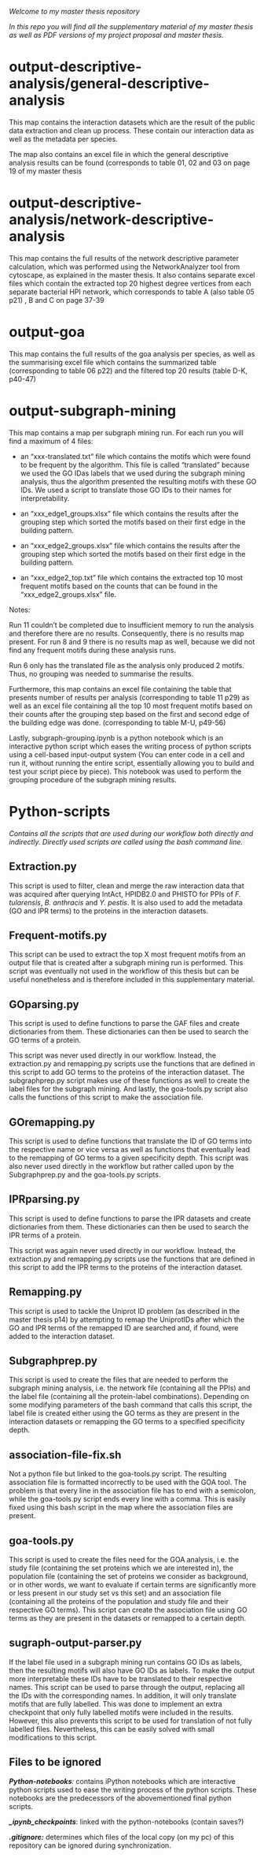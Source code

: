 *Welcome to my master thesis repository*

*In this repo you will find all the supplementary material of my master
thesis as well as PDF versions of my project proposal and master
thesis.*

output-descriptive-analysis/general-descriptive-analysis
========================================================

This map contains the interaction datasets which are the result of the
public data extraction and clean up process. These contain our
interaction data as well as the metadata per species.

The map also contains an excel file in which the general descriptive
analysis results can be found (corresponds to table 01, 02 and 03 on
page 19 of my master thesis

output-descriptive-analysis/network-descriptive-analysis
========================================================

This map contains the full results of the network descriptive parameter
calculation, which was performed using the NetworkAnalyzer tool from
cytoscape, as explained in the master thesis. It also contains separate
excel files which contain the extracted top 20 highest degree vertices
from each separate bacterial HPI network, which corresponds to table A
(also table 05 p21) , B and C on page 37-39

output-goa
==========

This map contains the full results of the goa analysis per species, as
well as the summarising excel file which contains the summarized table
(corresponding to table 06 p22) and the filtered top 20 results (table
D-K, p40-47)

output-subgraph-mining
======================

This map contains a map per subgraph mining run. For each run you will
find a maximum of 4 files:

-   an “xxx-translated.txt” file which contains the motifs which were
    found to be frequent by the algorithm. This file is called
    “translated” because we used the GO IDas labels that we used during
    the subgraph mining analysis, thus the algorithm presented the
    resulting motifs with these GO IDs. We used a script to translate
    those GO IDs to their names for interpretability.

-   an “xxx\_edge1\_groups.xlsx” file which contains the results after
    the grouping step which sorted the motifs based on their first edge
    in the building pattern.

-   an “xxx\_edge2\_groups.xlsx” file which contains the results after
    the grouping step which sorted the motifs based on their first edge
    in the building pattern.

-   an “xxx\_edge2\_top.txt” file which contains the extracted top 10
    most frequent motifs based on the counts that can be found in the
    “xxx\_edge2\_groups.xlsx” file.

Notes:

Run 11 couldn’t be completed due to insufficient memory to run the
analysis and therefore there are no results. Consequently, there is no
results map present. For run 8 and 9 there is no results map as well,
because we did not find any frequent motifs during these analysis runs.

Run 6 only has the translated file as the analysis only produced 2
motifs. Thus, no grouping was needed to summarise the results.

Furthermore, this map contains an excel file containing the table that
presents number of results per analysis (corresponding to table 11 p29)
as well as an excel file containing all the top 10 most frequent motifs
based on their counts after the grouping step based on the first and
second edge of the building edge was done. (corresponding to table M-U,
p49-56)

Lastly, subgraph-grouping.ipynb is a python notebook which is an
interactive python script which eases the writing process of python
scripts using a cell-based input-output system (You can enter code in a
cell and run it, without running the entire script, essentially allowing
you to build and test your script piece by piece). This notebook was
used to perform the grouping procedure of the subgraph mining results.

Python-scripts
==============

*Contains all the scripts that are used during our workflow both
directly and indirectly. Directly used scripts are called using the bash
command line.*

Extraction.py
-------------

This script is used to filter, clean and merge the raw interaction data
that was acquired after querying IntAct, HPIDB2.0 and PHISTO for PPIs of
*F. tularensis*, *B. anthracis* and *Y. pestis*. It is also used to add
the metadata (GO and IPR terms) to the proteins in the interaction
datasets.

Frequent-motifs.py
------------------

This script can be used to extract the top X most frequent motifs from
an output file that is created after a subgraph mining run is performed.
This script was eventually not used in the workflow of this thesis but
can be useful nonetheless and is therefore included in this
supplementary material.

GOparsing.py
------------

This script is used to define functions to parse the GAF files and
create dictionaries from them. These dictionaries can then be used to
search the GO terms of a protein.

This script was never used directly in our workflow. Instead, the
extraction.py and remapping.py scripts use the functions that are
defined in this script to add GO terms to the proteins of the
interaction dataset. The subgraphprep.py script makes use of these
functions as well to create the label files for the subgraph mining. And
lastly, the goa-tools.py script also calls the functions of this script
to make the association file.

GOremapping.py
--------------

This script is used to define functions that translate the ID of GO
terms into the respective name or vice versa as well as functions that
eventually lead to the remapping of GO terms to a given specificity
depth. This script was also never used directly in the workflow but
rather called upon by the Subgraphprep.py and the goa-tools.py scripts.

IPRparsing.py
-------------

This script is used to define functions to parse the IPR datasets and
create dictionaries from them. These dictionaries can then be used to
search the IPR terms of a protein.

This script was again never used directly in our workflow. Instead, the
extraction.py and remapping.py scripts use the functions that are
defined in this script to add the IPR terms to the proteins of the
interaction dataset.

Remapping.py
------------

This script is used to tackle the Uniprot ID problem (as described in
the master thesis p14) by attempting to remap the UniprotIDs after which
the GO and IPR terms of the remapped ID are searched and, if found, were
added to the interaction dataset.

Subgraphprep.py
---------------

This script is used to create the files that are needed to perform the
subgraph mining analysis, i.e. the network file (containing all the
PPIs) and the label file (containing all the protein-label
combinations). Depending on some modifying parameters of the bash
command that calls this script, the label file is created either using
the GO terms as they are present in the interaction datasets or
remapping the GO terms to a specified specificity depth.

association-file-fix.sh
-----------------------

Not a python file but linked to the goa-tools.py script. The resulting
association file is formatted incorrectly to be used with the GOA tool.
The problem is that every line in the association file has to end with a
semicolon, while the goa-tools.py script ends every line with a comma.
This is easily fixed using this bash script in the map where the
association files are present.

goa-tools.py
------------

This script is used to create the files need for the GOA analysis, i.e.
the study file (containing the set proteins which we are interested in),
the population file (containing the set of proteins we consider as
background, or in other words, we want to evaluate if certain terms are
significantly more or less present in our study set vs this set) and an
association file (containing all the proteins of the population and
study file and their respective GO terms). This script can create the
association file using GO terms as they are present in the datasets or
remapped to a certain depth.

sugraph-output-parser.py
------------------------

If the label file used in a subgraph mining run contains GO IDs as
labels, then the resulting motifs will also have GO IDs as labels. To
make the output more interpretable these IDs have to be translated to
their respective names. This script can be used to parse through the
output, replacing all the IDs with the corresponding names. In addition,
it will only translate motifs that are fully labelled. This was done to
implement an extra checkpoint that only fully labelled motifs were
included in the results. However, this also prevents this script to be
used for translation of not fully labelled files. Nevertheless, this can
be easily solved with small modifications to this script.

Files to be ignored
-------------------

***Python-notebooks**:* contains iPython notebooks which are interactive
python scripts used to ease the writing process of the python scripts.
These notebooks are the predecessors of the abovementioned final python
scripts.

***\_ipynb\_checkpoints***: linked with the python-notebooks (contain
saves?)

***.gitignore:*** determines which files of the local copy (on my pc) of
this repository can be ignored during synchronization.
